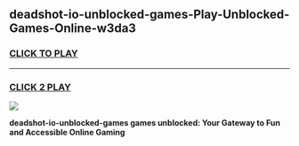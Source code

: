 
## deadshot-io-unblocked-games-Play-Unblocked-Games-Online-w3da3
<h3>
<a href="https://premium76.site?title=deadshot-io-unblocked-games&ref=25A">CLICK TO PLAY</a></h3>
<hr>

<h3>
<a href="https://premium76.site?title=deadshot-io-unblocked-games&ref=25A">CLICK 2 PLAY</a>
  
</h3>

<a href="https://premium76.site?title=deadshot-io-unblocked-games&ref=25A"><img src="https://clearcache.store/games.png"></a>


**deadshot-io-unblocked-games games unblocked: Your Gateway to Fun and Accessible Online Gaming**
